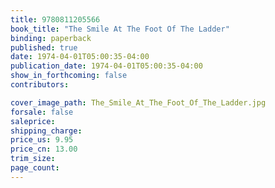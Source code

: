 ```yaml
---
title: 9780811205566
book_title: "The Smile At The Foot Of The Ladder"
binding: paperback
published: true
date: 1974-04-01T05:00:35-04:00
publication_date: 1974-04-01T05:00:35-04:00
show_in_forthcoming: false
contributors:

cover_image_path: The_Smile_At_The_Foot_Of_The_Ladder.jpg
forsale: false
saleprice:
shipping_charge:
price_us: 9.95
price_cn: 13.00
trim_size:
page_count:
---
```


